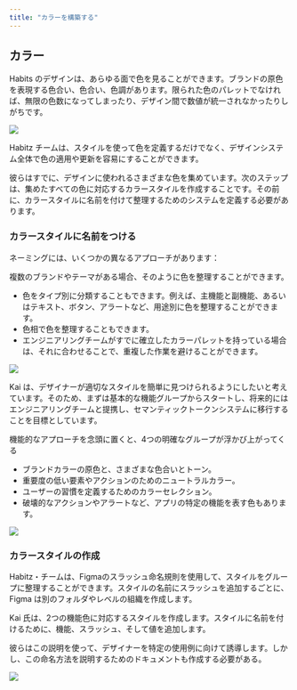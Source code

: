 ```yaml
---
title: "カラーを構築する"
---
```

## カラー 
Habits のデザインは、あらゆる面で色を見ることができます。ブランドの原色を表現する色合い、色合い、色調があります。限られた色のパレットでなければ、無限の色数になってしまったり、デザイン間で数値が統一されなかったりしがちです。

![](https://storage.googleapis.com/zenn-user-upload/de25d8ff1b41-20230605.png)

Habitz チームは、スタイルを使って色を定義するだけでなく、デザインシステム全体で色の適用や更新を容易にすることができます。

彼らはすでに、デザインに使われるさまざまな色を集めています。次のステップは、集めたすべての色に対応するカラースタイルを作成することです。その前に、カラースタイルに名前を付けて整理するためのシステムを定義する必要があります。

### カラースタイルに名前をつける
ネーミングには、いくつかの異なるアプローチがあります：

複数のブランドやテーマがある場合、そのように色を整理することができます。
- 色をタイプ別に分類することもできます。例えば、主機能と副機能、あるいはテキスト、ボタン、アラートなど、用途別に色を整理することができます。
- 色相で色を整理することもできます。
- エンジニアリングチームがすでに確立したカラーパレットを持っている場合は、それに合わせることで、重複した作業を避けることができます。

![](https://storage.googleapis.com/zenn-user-upload/11947dc12203-20230605.png)

Kai は、デザイナーが適切なスタイルを簡単に見つけられるようにしたいと考えています。そのため、まずは基本的な機能グループからスタートし、将来的にはエンジニアリングチームと提携し、セマンティックトークンシステムに移行することを目標としています。

機能的なアプローチを念頭に置くと、4つの明確なグループが浮かび上がってくる

- ブランドカラーの原色と、さまざまな色合いとトーン。
- 重要度の低い要素やアクションのためのニュートラルカラー。
- ユーザーの習慣を定義するためのカラーセレクション。
- 破壊的なアクションやアラートなど、アプリの特定の機能を表す色もあります。

![](https://storage.googleapis.com/zenn-user-upload/a564f8497e9a-20230605.png)

### カラースタイルの作成
Habitz・チームは、Figmaのスラッシュ命名規則を使用して、スタイルをグループに整理することができます。スタイルの名前にスラッシュを追加するごとに、Figma は別のフォルダやレベルの組織を作成します。

Kai 氏は、2つの機能色に対応するスタイルを作成します。スタイルに名前を付けるために、機能、スラッシュ、そして値を追加します。

彼らはこの説明を使って、デザイナーを特定の使用例に向けて誘導します。しかし、この命名方法を説明するためのドキュメントも作成する必要がある。

![](https://storage.googleapis.com/zenn-user-upload/76449c7ad172-20230605.png)